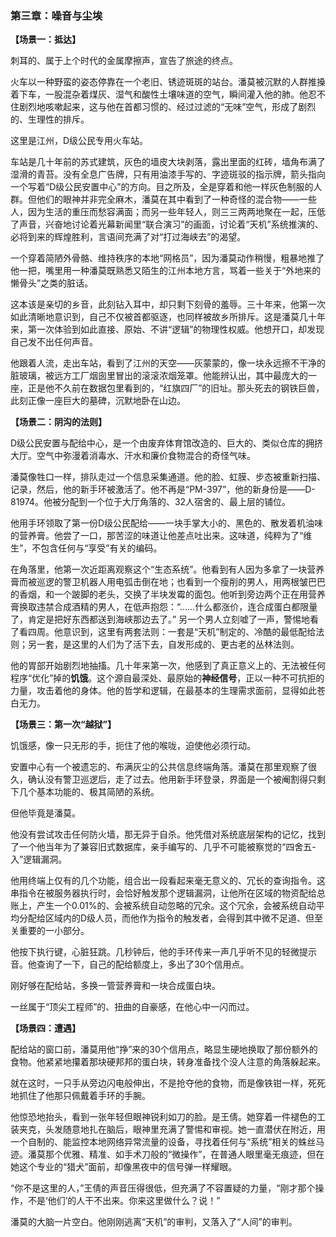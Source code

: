 ### **第三章：噪音与尘埃**

**【场景一：抵达】**

刺耳的、属于上个时代的金属摩擦声，宣告了旅途的终点。

火车以一种野蛮的姿态停靠在一个老旧、锈迹斑斑的站台。潘莫被沉默的人群推搡着下车，一股混杂着煤灰、湿气和酸性土壤味道的空气，瞬间灌入他的肺。他忍不住剧烈地咳嗽起来，这与他在首都习惯的、经过过滤的“无味”空气，形成了剧烈的、生理性的排斥。

这里是江州，D级公民专用火车站。

车站是几十年前的苏式建筑，灰色的墙皮大块剥落，露出里面的红砖，墙角布满了湿滑的青苔。没有全息广告牌，只有用油漆手写的、字迹斑驳的指示牌，箭头指向一个写着“D级公民安置中心”的方向。目之所及，全是穿着和他一样灰色制服的人群。但他们的眼神并非完全麻木，潘莫在其中看到了一种奇怪的混合物——一些人，因为生活的重压而愁容满面；而另一些年轻人，则三三两两地聚在一起，压低了声音，兴奋地讨论着光幕新闻里“联合演习”的画面，讨论着“天机”系统推演的、必将到来的辉煌胜利，言语间充满了对“打过海峡去”的渴望。

一个穿着简陋外骨骼、维持秩序的本地“网格员”，因为潘莫动作稍慢，粗暴地推了他一把，嘴里用一种潘莫既熟悉又陌生的江州本地方言，骂着一些关于“外地来的懒骨头”之类的脏话。

这本该是亲切的乡音，此刻钻入耳中，却只剩下刻骨的羞辱。三十年来，他第一次如此清晰地意识到，自己不仅被首都驱逐，也同样被故乡所排斥。这是潘莫几十年来，第一次体验到如此直接、原始、不讲“逻辑”的物理性权威。他想开口，却发现自己发不出任何声音。

他跟着人流，走出车站，看到了江州的天空——灰蒙蒙的，像一块永远擦不干净的脏玻璃，被远方工厂烟囱里冒出的滚滚浓烟笼罩。他能辨认出，其中最庞大的一座，正是他不久前在数据包里看到的，“红旗四厂”的旧址。那头死去的钢铁巨兽，此刻正像一座巨大的墓碑，沉默地卧在山边。

**【场景二：阴沟的法则】**

D级公民安置与配给中心，是一个由废弃体育馆改造的、巨大的、类似仓库的拥挤大厅。空气中弥漫着消毒水、汗水和廉价食物混合的奇怪气味。

潘莫像牲口一样，排队走过一个信息采集通道。他的脸、虹膜、步态被重新扫描、记录，然后，他的新手环被激活了。他不再是“PM-397”，他的新身份是——D-81974。他被分配到一个位于大厅角落的、32人宿舍的、最上层的铺位。

他用手环领取了第一份D级公民配给——一块手掌大小的、黑色的、散发着机油味的营养膏。他尝了一口，那苦涩的味道让他差点吐出来。这味道，纯粹为了“维生”，不包含任何与“享受”有关的编码。

在角落里，他第一次近距离观察这个“生态系统”。他看到有人因为多拿了一块营养膏而被巡逻的警卫机器人用电弧击倒在地；也看到一个瘦削的男人，用两根皱巴巴的香烟，和一个跛脚的老头，交换了半块发霉的面包。他听到旁边两个正在用营养膏换取违禁合成酒精的男人，在低声抱怨：“……什么都涨价，连合成蛋白都限量了，肯定是把好东西都送到海峡那边去了。” 另一个男人立刻嘘了一声，警惕地看了看四周。他意识到，这里有两套法则：一套是“天机”制定的、冷酷的最低配给法则；另一套，是这里的人们为了活下去，自发形成的、更古老的丛林法则。

他的胃部开始剧烈地抽搐。几十年来第一次，他感到了真正意义上的、无法被任何程序“优化”掉的**饥饿**。这个源自最深处、最原始的**神经信号**，正以一种不可抗拒的力量，攻击着他的身体。他的哲学和逻辑，在最基本的生理需求面前，显得如此苍白无力。

**【场景三：第一次“越狱”】**

饥饿感，像一只无形的手，扼住了他的喉咙，迫使他必须行动。

安置中心有一个被遗忘的、布满灰尘的公共信息终端角落。潘莫在那里观察了很久，确认没有警卫巡逻后，走了过去。他用新手环登录，界面是一个被阉割得只剩下几个基本功能的、极其简陋的系统。

但他毕竟是潘莫。

他没有尝试攻击任何防火墙，那无异于自杀。他凭借对系统底层架构的记忆，找到了一个他当年为了兼容旧式数据库，亲手编写的、几乎不可能被察觉的“四舍五-入”逻辑漏洞。

他用终端上仅有的几个功能，组合出一段看起来毫无意义的、冗长的查询指令。这串指令在被服务器执行时，会恰好触发那个逻辑漏洞，让他所在区域的物资配给总账上，产生一个0.01%的、会被系统自动忽略的冗余。这个冗余，会被系统自动平均分配给区域内的D级人员，而他作为指令的触发者，会得到其中微不足道、但至关重要的一小部分。

他按下执行键，心脏狂跳。几秒钟后，他的手环传来一声几乎听不见的轻微提示音。他查询了一下，自己的配给额度上，多出了30个信用点。

刚好够在配给站，多换一管营养膏和一块合成蛋白块。

一丝属于“顶尖工程师”的、扭曲的自豪感，在他心中一闪而过。

**【场景四：遭遇】**

配给站的窗口前，潘莫用他“挣”来的30个信用点，略显生硬地换取了那份额外的食物。他紧紧地攥着那块硬邦邦的蛋白块，转身准备找个没人注意的角落躲起来。

就在这时，一只手从旁边闪电般伸出，不是抢夺他的食物，而是像铁钳一样，死死地抓住了他那只佩戴着手环的手腕。

他惊恐地抬头，看到一张年轻但眼神锐利如刀的脸。是王倩。她穿着一件褪色的工装夹克，头发随意地扎在脑后，眼神里充满了警惕和审视。她一直潜伏在附近，用一个自制的、能监控本地网络异常流量的设备，寻找着任何与“系统”相关的蛛丝马迹。潘莫那个优雅、精准、如手术刀般的“微操作”，在普通人眼里毫无痕迹，但在她这个专业的“猎犬”面前，却像黑夜中的信号弹一样耀眼。

“你不是这里的人，”王倩的声音压得很低，但充满了不容置疑的力量，“刚才那个操作，不是‘他们’的人干不出来。你来这里做什么？说！”

潘莫的大脑一片空白。他刚刚逃离“天机”的审判，又落入了“人间”的审判。